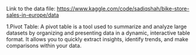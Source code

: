 Link to the data file: https://www.kaggle.com/code/sadiqshah/bike-store-sales-in-europe/data

1.Pivot Table: A pivot table is a tool used to summarize and analyze large datasets by organizing and presenting data in a dynamic, interactive table format. It allows you to quickly extract insights, identify trends, and make comparisons within your data. 

